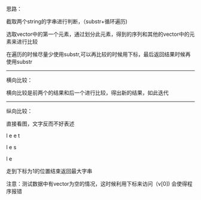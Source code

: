 思路： 

截取两个string的字串进行判断，（substr+循环遍历)

选取vector中的第一个元素，通过划分此元素，得到的序列和其他的vector中的元素来进行比较

在遍历的时候尽量少使用substr,可以再比较的时候用下标，最后返回结果时候再使用substr

<hr>

横向比较：

横向比较是前两个的结果和后一个进行比较，得出新的结果，如此迭代

<hr>



纵向比较：

直接看图，文字反而不好表述

l e e t

l e s

l e

走到下标为1的位置结束返回最大字串

注意：测试数据中有vector为空的情况，这时候利用下标来访问（v[0]) 会使得程序报错
